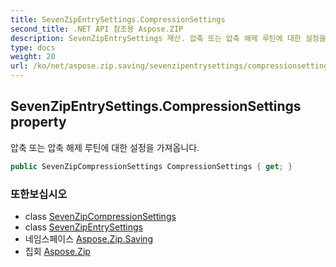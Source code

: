 ```yaml
---
title: SevenZipEntrySettings.CompressionSettings
second_title: .NET API 참조용 Aspose.ZIP
description: SevenZipEntrySettings 재산. 압축 또는 압축 해제 루틴에 대한 설정을 가져옵니다.
type: docs
weight: 20
url: /ko/net/aspose.zip.saving/sevenzipentrysettings/compressionsettings/
---
```

## SevenZipEntrySettings.CompressionSettings property

압축 또는 압축 해제 루틴에 대한 설정을 가져옵니다.

```csharp
public SevenZipCompressionSettings CompressionSettings { get; }
```

### 또한보십시오

* class [SevenZipCompressionSettings](../../sevenzipcompressionsettings/)
* class [SevenZipEntrySettings](../)
* 네임스페이스 [Aspose.Zip.Saving](../../sevenzipentrysettings/)
* 집회 [Aspose.Zip](../../../)


